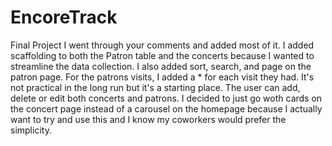 # EncoreTrack
Final Project
I went through your comments and added most of it. I added scaffolding to both the Patron table and the concerts because I wanted to streamline the data collection. I also added sort, search, and page on the patron page. 
For the patrons visits, I added a * for each visit they had. It's not practical in the long run but it's a starting place.  The user can add, delete or edit both concerts and patrons.
I decided to just go woth cards on the concert page instead of a carousel on the homepage because I actually want to try and use this and I know my coworkers would prefer the simplicity.

